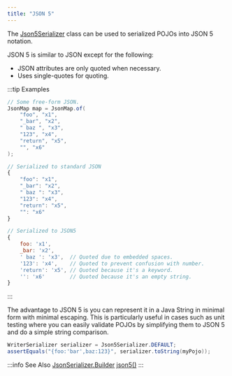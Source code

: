 ```yaml
---
title: "JSON 5"
---
```


The [Json5Serializer]({{API_DOCS}}/org/apache/juneau/json/Json5Serializer.html) class can be used to serialized POJOs into JSON 5 notation.

JSON 5 is similar to JSON except for the following:

- JSON attributes are only quoted when necessary.
- Uses single-quotes for quoting.

:::tip Examples
```java
// Some free-form JSON.
JsonMap map = JsonMap.of(
    "foo", "x1",
    "_bar", "x2",
    " baz ", "x3",
    "123", "x4",
    "return", "x5",
    "", "x6"
);
```

```js
// Serialized to standard JSON
{
    "foo": "x1",
    "_bar": "x2",
    " baz ": "x3",
    "123": "x4",
    "return": "x5",
    "": "x6"
}
```

```js
// Serialized to JSON5
{
    foo: 'x1',
    _bar: 'x2',
    ' baz ': 'x3',  // Quoted due to embedded spaces.
    '123': 'x4',    // Quoted to prevent confusion with number.
    'return': 'x5', // Quoted because it's a keyword.
    '': 'x6'        // Quoted because it's an empty string.
}
```
:::

The advantage to JSON 5 is you can represent it in a Java String in minimal form with minimal escaping.
This is particularly useful in cases such as unit testing where you can easily validate POJOs by simplifying them to JSON 5 and do a simple string comparison.

```java
WriterSerializer serializer = Json5Serializer.DEFAULT;
assertEquals("{foo:'bar',baz:123}", serializer.toString(myPojo));
```

:::info See Also
<tree>
<node-0><java-class>[JsonSerializer.Builder]({{API_DOCS}}/org/apache/juneau/json/JsonSerializer/Builder.html)</java-class></node-0>
<node-1><java-method>[json5()]({{API_DOCS}}/org/apache/juneau/json/JsonSerializer/Builder.html#json5())</java-method></node-1>
</tree>
:::